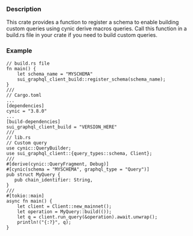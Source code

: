 ### Description
This crate provides a function to register a schema to enable building custom queries using cynic derive macros queries. Call
this function in a build.rs file in your crate if you need to build custom queries.

### Example
```rust,ignore
// build.rs file
fn main() {
    let schema_name = "MYSCHEMA"
    sui_graphql_client_build::register_schema(schema_name);
}
///
// Cargo.toml
...
[dependencies]
cynic = "3.8.0"
...
[build-dependencies]
sui_graphql_client_build = "VERSION_HERE"
///
// lib.rs
// Custom query
use cynic::QueryBuilder;
use sui_graphql_client::{query_types::schema, Client};
///
#[derive(cynic::QueryFragment, Debug)]
#[cynic(schema = "MYSCHEMA", graphql_type = "Query")]
pub struct MyQuery {
   pub chain_identifier: String,
}
///
#[tokio::main]
async fn main() {
    let client = Client::new_mainnet();
    let operation = MyQuery::build(());
    let q = client.run_query(&operation).await.unwrap();
    println!("{:?}", q);
}
```
